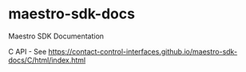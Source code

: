 # maestro-sdk-docs
Maestro SDK Documentation

C API - See https://contact-control-interfaces.github.io/maestro-sdk-docs/C/html/index.html
